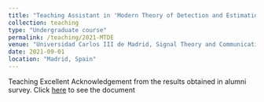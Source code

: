 ```yaml
---
title: "Teaching Assistant in 'Modern Theory of Detection and Estimation'"
collection: teaching
type: "Undergraduate course"
permalink: /teaching/2021-MTDE
venue: "Universidad Carlos III de Madrid, Signal Theory and Communications Department"
date: 2021-09-01
location: "Madrid, Spain"
---
```


Teaching Excellent Acknowledgement from the results obtained in alumni survey. Click [here](./carta_felicitación.pdf) to see the document
